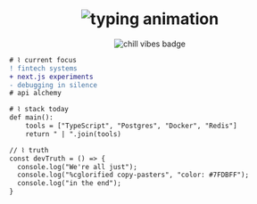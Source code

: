 <h1 align="center">
  <img src="https://readme-typing-svg.demolab.com?font=Fira+Code&pause=1000&color=7FDBFF&width=435&lines=HEY+%7C+I`M+CLEOPHAS" alt="typing animation">
</h1>

<p align="center">
  <img src="https://img.shields.io/badge/code%20style-chill%20vibes-7FDBFF.svg?style=flat" alt="chill vibes badge">
</p>

```diff
# ⌇ current focus
! fintech systems
+ next.js experiments
- debugging in silence
# api alchemy

# ⌇ stack today
def main():
    tools = ["TypeScript", "Postgres", "Docker", "Redis"]
    return " | ".join(tools)

// ⌇ truth
const devTruth = () => {
  console.log("We're all just");
  console.log("%cglorified copy-pasters", "color: #7FDBFF");
  console.log("in the end");
}


